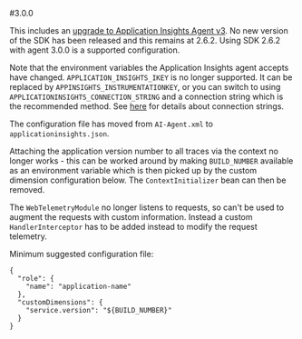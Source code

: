 #3.0.0

This includes an [upgrade to Application Insights Agent v3](https://docs.microsoft.com/en-us/azure/azure-monitor/app/java-in-process-agent).
No new version of the SDK has been released and this remains at 2.6.2. Using SDK 2.6.2 with agent 3.0.0 is a supported configuration.

Note that the environment variables the Application Insights agent accepts have changed. `APPLICATION_INSIGHTS_IKEY` is no longer supported.
It can be replaced by `APPINSIGHTS_INSTRUMENTATIONKEY`, or you can switch to using `APPLICATIONINSIGHTS_CONNECTION_STRING` and a connection string
which is the recommended method.
See [here](https://docs.microsoft.com/en-us/azure/azure-monitor/app/sdk-connection-string) for details about connection strings.

The configuration file has moved from `AI-Agent.xml` to `applicationinsights.json`.

Attaching the application version number to all traces via the context no longer works - this can be worked around by making `BUILD_NUMBER`
available as an environment variable which is then picked up by the custom dimension configuration below.  The `ContextInitializer` bean
can then be removed.

The `WebTelemetryModule` no longer listens to requests, so can't be used to augment the requests with custom information.
Instead a custom `HandlerInterceptor` has to be added instead to modify the request telemetry.

Minimum suggested configuration file:
```
{
  "role": {
    "name": "application-name"
  },
  "customDimensions": {
    "service.version": "${BUILD_NUMBER}"
  }
}
```

